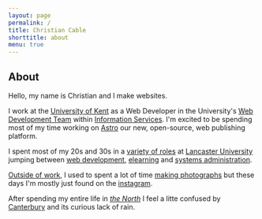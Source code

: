 ```yaml
---
layout: page
permalink: /
title: Christian Cable
shorttitle: about
menu: true
---
```

## About

Hello, my name is Christian and I make websites.

I work at the [University of Kent][kent-univeristy] as a Web Developer in the University's [Web Development Team][web-team] within [Information Services][is]. I'm excited to be spending most of my time working on [Astro](https://github.com/unikent/astro) our new, open-source, web publishing platform. 

I spent most of my 20s and 30s in a [variety of roles][linked-in] at [Lancaster University][lancaster-university] jumping between [web development][iss], [elearning][careers] and [systems administration][maths]. 

[Outside of work](play), I used to spent a lot of time [making photographs][flickr] but these days I'm mostly just found on the [instagram][instagram]. 

After spending my entire life in [_the North_](https://youtu.be/HwtSdJaPCSI) I feel a litte confused by [Canterbury](http://www.canterbury.co.uk/) and its curious lack of rain. 


[kent-univeristy]: https://www.kent.ac.uk/
[is]:https://www.kent.ac.uk/is/
[web-team]:https://blogs.kent.ac.uk/webdev/
[linked-in]: http://uk.linkedin.com/in/christiancable/
[lancaster-university]: http://www.lancaster.ac.uk
[iss]: http://www.lancaster.ac.uk/iss/about-us/
[maths]: http://www.maths.lancs.ac.uk
[careers]: http://careers.lancs.ac.uk
[flickr]: http://www.flickr.com/photos/nexus_icon
[instagram]:https://instagram.com/christiancable/
